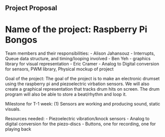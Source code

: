 ## Project Proposal ##

# Name of the project: Raspberry Pi Bongos #

Team members and their responsibilities:
	- Alison Jahansouz - Interrupts, Queue data structure, and timing/looping involved
	- Ben Yeh - graphics library for visual representation
	- Eric Cramer - Analog to Digital conversion for sensors, PWM library, Physical mockup of project

Goal of the project:
	The goal of the project is to make an electronic drumset using the raspberry pi and piezoelectric virbation sensors. We will also create a graphical representation that tracks drum hits on screen. The drum program will also be able to store a beat/rhythm and loop it.

Milestone for T-1 week:
	(1) Sensors are working and producing sound, static visuals.

Resources needed:
	- Piezoelectric vibration/knock sensors
	- Analog to digital conversion for the piezo-discs
	- Buttons, one for recording, one for playing back